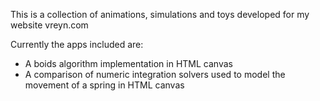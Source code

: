 This is a collection of animations, simulations and toys developed for my website vreyn.com

Currently the apps included are:
 - A boids algorithm implementation in HTML canvas
 - A comparison of numeric integration solvers used to model the movement of a spring in HTML canvas